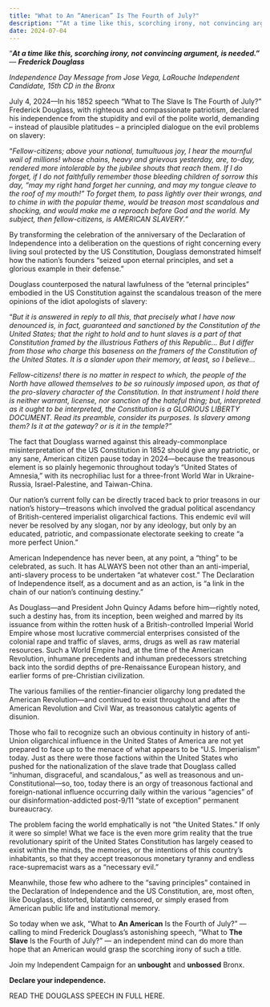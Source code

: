 ```yaml
---
title: "What to An “American” Is The Fourth of July?"
description: "“At a time like this, scorching irony, not convincing argument, is needed.” –– Frederick Douglass Independence Day Message from Jose Vega, LaRouche Independent Candidate, 15th CD in the Bronx July 4, 2024––In his 1852 speech “What to The Slave Is The Fourth of July?” Frederick Douglass, with righteous and compassionate patriotism, declared his independence from"
date: 2024-07-04
---
```


“***At a time like this, scorching irony, not convincing argument, is needed.”***  
–– ***Frederick Douglass***

*Independence Day Message from Jose Vega, LaRouche Independent Candidate, 15th CD in the Bronx*

July 4, 2024––In his 1852 speech “What to The Slave Is The Fourth of July?” Frederick Douglass, with righteous and compassionate patriotism, declared his independence from the stupidity and evil of the polite world, demanding – instead of plausible platitudes – a principled dialogue on the evil problems on slavery:&nbsp;

“*Fellow-citizens; above your national, tumultuous joy, I hear the mournful wail of millions! whose chains, heavy and grievous yesterday, are, to-day, rendered more intolerable by the jubilee shouts that reach them. If I do forget, if I do not faithfully remember those bleeding children of sorrow this day, “may my right hand forget her cunning, and may my tongue cleave to the roof of my mouth!” To forget them, to pass lightly over their wrongs, and to chime in with the popular theme, would be treason most scandalous and shocking, and would make me a reproach before God and the world. My subject, then fellow-citizens, is AMERICAN SLAVERY.”*

By transforming the celebration of the anniversary of the Declaration of Independence into a deliberation on the questions of right concerning every living soul protected by the US Constitution, Douglass demonstrated himself how the nation’s founders “seized upon eternal principles, and set a glorious example in their defense.”&nbsp;

Douglass counterposed the natural lawfulness of the “eternal principles” embodied in the US Constitution against the scandalous treason of the mere opinions of the idiot apologists of slavery:

“*But it is answered in reply to all this, that precisely what I have now denounced is, in fact, guaranteed and sanctioned by the Constitution of the United States; that the right to hold and to hunt slaves is a part of that Constitution framed by the illustrious Fathers of this Republic… But I differ from those who charge this baseness on the framers of the Constitution of the United States. It is a slander upon their memory, at least, so I believe…&nbsp;&nbsp;*

*Fellow-citizens! there is no matter in respect to which, the people of the North have allowed themselves to be so ruinously imposed upon, as that of the pro-slavery character of the Constitution. In that instrument I hold there is neither warrant, license, nor sanction of the hateful thing; but, interpreted as it ought to be interpreted, the Constitution is a GLORIOUS LIBERTY DOCUMENT. Read its preamble, consider its purposes. Is slavery among them? Is it at the gateway? or is it in the temple?”*

The fact that Douglass warned against this already-commonplace misinterpretation of the US Constitution in 1852 should give any patriotic, or any sane, American citizen pause today in 2024—because the treasonous element is so plainly hegemonic throughout today’s “United States of Amnesia,” with its necrophiliac lust for a three-front World War in Ukraine-Russia, Israel-Palestine, and Taiwan-China.&nbsp;

Our nation’s current folly can be directly traced back to prior treasons in our nation’s history—treasons which involved the gradual political ascendancy of British-centered imperialist oligarchical factions. This endemic evil will never be resolved by any slogan,&nbsp;nor by any ideology, but only by an educated, patriotic, and compassionate electorate seeking to create “a more perfect Union.”&nbsp;

American Independence has never been, at any point, a “thing” to be celebrated, as such. It has ALWAYS been not other than an anti-imperial, anti-slavery process to be undertaken “at whatever cost.” The Declaration of Independence itself, as a document and as an action, is “a link in the chain of our nation’s continuing destiny.”

As Douglass—and President John Quincy Adams before him—rightly noted, such a destiny has, from its inception, been weighed and marred by its issuance from within the rotten husk of a British-controlled Imperial World Empire whose most lucrative commercial enterprises consisted of the colonial rape and traffic of slaves, arms, drugs as well as raw material resources. Such a World Empire had, at the time of the American Revolution, inhumane precedents and inhuman predecessors stretching back into the sordid depths of pre-Renaissance European history, and earlier forms of pre-Christian civilization.&nbsp;

The various families of the rentier-financier oligarchy long predated the American Revolution—and continued to exist throughout and after the American Revolution and Civil War, as treasonous catalytic agents of disunion.

Those who fail to recognize such an obvious continuity in history of anti-Union oligarchical influence in the United States of America are not yet prepared to face up to the menace of what appears to be “U.S. Imperialism” today. Just as there were those factions within the United States who pushed for the nationalization of the slave trade that Douglass called “inhuman, disgraceful, and scandalous,” as well as treasonous and un-Constitutional—so, too, today there is an orgy of treasonous factional and foreign-national influence occurring daily within the various “agencies” of our disinformation-addicted post-9/11 “state of exception” permanent bureaucracy.

The problem facing the world emphatically is not “the United States.” If only it were so simple! What we face is the even more grim reality that the true revolutionary spirit of the United States Constitution has largely ceased to exist within the minds, the memories, or the intentions of this country’s inhabitants, so that they accept treasonous monetary tyranny and endless race-supremacist wars as a “necessary evil.”&nbsp;

Meanwhile, those few who adhere to the “saving principles” contained in the Declaration of Independence and the US Constitution, are, most often, like Douglass, distorted, blatantly censored, or simply erased from American public life and institutional memory.

So today when we ask, “What to&nbsp;**An American**&nbsp;Is the Fourth of July?” — calling to mind Frederick Douglass’s astonishing speech, “What to&nbsp;**The Slave**&nbsp;Is the Fourth of July?” — an independent mind can do more than hope that an American would grasp the scorching irony of such a title.

Join my Independent Campaign for an **unbought** and **unbossed** Bronx.

**Declare your independence.**

READ THE DOUGLASS SPEECH IN FULL HERE.

